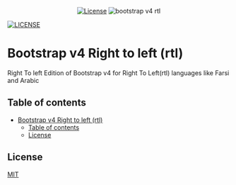 <p align="center">
  <a href="./LICENSE"><img src="https://img.shields.io/npm/l/vue.svg?sanitize=true" alt="License"></a>

<img alt="bootstrap v4 rtl" src="https://img.shields.io/badge/dynamic/json?url=https%3A%2F%2Fraw.githubusercontent.com%2Fsmfaramarzirad%2Fbootstrap-v4-rtl%2Fmaster%2Fpackage.json&query=version&logo=npm&label=npm">

</p>

[![LICENSE](https://img.shields.io/npm/l/vue.svg?sanitize=true)](./LICENSE)

# Bootstrap v4 Right to left (rtl)

Right To left Edition of Bootstrap v4 for Right To Left(rtl) languages like Farsi and Arabic

## Table of contents

- [Bootstrap v4 Right to left (rtl)](#bootstrap-v4-right-to-left-rtl)
  - [Table of contents](#table-of-contents)
  - [License](#license)

## License

[MIT](./LICENSE)
